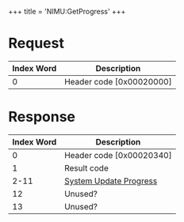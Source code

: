 +++
title = 'NIMU:GetProgress'
+++

# Request

| Index Word | Description                |
|------------|----------------------------|
| 0          | Header code \[0x00020000\] |

# Response

| Index Word | Description                                                            |
|------------|------------------------------------------------------------------------|
| 0          | Header code \[0x00020340\]                                             |
| 1          | Result code                                                            |
| 2-11       | [System Update Progress](NIM_Services#systemupdateprogress "wikilink") |
| 12         | Unused?                                                                |
| 13         | Unused?                                                                |
